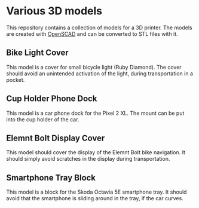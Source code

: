 # Various 3D models
This repository contains a collection of models for a 3D printer. 
The models are created with [OpenSCAD](https://openscad.org)
and can be converted to STL files with it.

## Bike Light Cover
This model is a cover for small bicycle light (Ruby Diamond).
The cover should avoid an unintended activation of the light,
during transportation in a pocket. 

## Cup Holder Phone Dock
This model is a car phone dock for the Pixel 2 XL. 
The mount can be put into the cup holder of the car.

## Elemnt Bolt Display Cover
This model should cover the display of the Elemnt Bolt bike navigation. 
It should simply avoid scratches in the display during transportation.

## Smartphone Tray Block
This model is a block for the Skoda Octavia 5E smartphone tray.
It should avoid that the smartphone is sliding around in the tray,
if the car curves.

